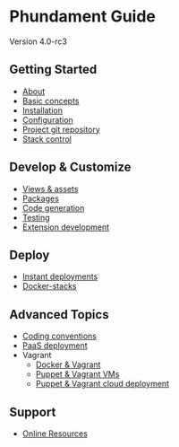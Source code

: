 Phundament Guide
================

Version 4.0-rc3

Getting Started
---------------

- [About](10-about.md)
- [Basic concepts](12-basic-concepts.md)
- [Installation](20-installation.md)
- [Configuration](21-configuration.md)
- [Project git repository](22-git-repository.md)
- [Stack control](23-doma-makefiles.md)

Develop & Customize
-------------------

- [Views & assets](30-customize.md)
- [Packages](31-extension-management.md)
- [Code generation](41-code-generation.md)
- [Testing](42-testing.md)
- [Extension development](44-extension-development.md)

Deploy
------

- [Instant deployments](50-deploy.md)
- [Docker-stacks](51-docker-stacks.md)

Advanced Topics
---------------

- [Coding conventions](61-coding-conventions.md)
- [PaaS deployment](advanced/52-paas.md)
- Vagrant
  - [Docker & Vagrant](advanced/51-vagrant-docker.md)
  - [Puppet & Vagrant VMs](advanced/51-vagrant.md)
  - [Puppet & Vagrant cloud deployment](advanced/51-vagrant-cloud.md)


Support
-------

- [Online Resources](70-links.md)

